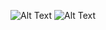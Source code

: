![Alt Text](https://github.com/smoawad66/car-game-glut-opengl/blob/main/images/car-game.png)
![Alt Text](https://github.com/smoawad66/car-game-glut-opengl/blob/main/images/car-game-2.png)
